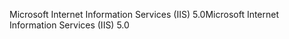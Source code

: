 <span data-ttu-id="05ebd-101">Microsoft Internet Information Services (IIS) 5.0</span><span class="sxs-lookup"><span data-stu-id="05ebd-101">Microsoft Internet Information Services (IIS) 5.0</span></span>